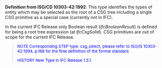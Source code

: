 ﻿**Definition from ISO/CD 10303-42:1992**: This type identifies the types of entity which may be selected as the root of a CSG tree including a single CSG primitive as a special case (currently not in IFC).

In the current IFC Release only Boolean result (_IfcBooleanResult_) is defined for being a root tree expression (at _IfcCsgSolid_). CSG primitives are out of scope for the current IFC Release.

> <font color="#0000FF" size="-1">NOTE Corresponding STEP type:
		  csg_select, please refer to ISO/IS 10303-42:1994, p.168 for the final
		  definition of the formal standard. </font>
> 
> <font color="#0000FF" size="-1">HISTORY New Type in IFC Release 1.5.1.
		  </font>
>